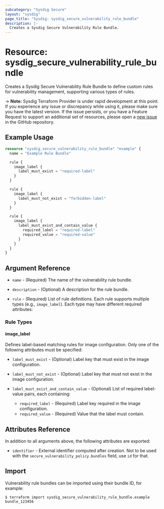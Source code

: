 ```yaml
---
subcategory: "Sysdig Secure"
layout: "sysdig"
page_title: "Sysdig: sysdig_secure_vulnerability_rule_bundle"
description: |-
  Creates a Sysdig Secure Vulnerability Rule Bundle.
---
```


# Resource: sysdig_secure_vulnerability_rule_bundle

Creates a Sysdig Secure Vulnerability Rule Bundle to define custom rules for vulnerability management, supporting various types of rules.

-> **Note:** Sysdig Terraform Provider is under rapid development at this point. If you experience any issue or discrepancy while using it, please make sure you have the latest version. If the issue persists, or you have a Feature Request to support an additional set of resources, please open a [new issue](https://github.com/sysdiglabs/terraform-provider-sysdig/issues/new) in the GitHub repository.

## Example Usage

```terraform
resource "sysdig_secure_vulnerability_rule_bundle" "example" {
  name = "Example Rule Bundle"

  rule {
    image_label {
      label_must_exist = "required-label"
    }
  }

  rule {
    image_label {
      label_must_not_exist = "forbidden-label"
    }
  }

  rule {
    image_label {
      label_must_exist_and_contain_value {
        required_label = "required-label"
        required_value = "required-value"
      }
    }
  }
}
```

## Argument Reference

* `name` - (Required) The name of the vulnerability rule bundle.

* `description` - (Optional) A description for the rule bundle.

* `rule` - (Required) List of rule definitions. Each rule supports multiple types (e.g., `image_label`). Each type may have different required attributes:

### Rule Types

#### image_label

Defines label-based matching rules for image configuration. Only one of the following attributes must be specified:

* `label_must_exist` - (Optional) Label key that must exist in the image configuration.
* `label_must_not_exist` - (Optional) Label key that must not exist in the image configuration.
* `label_must_exist_and_contain_value` - (Optional) List of required label-value pairs, each containing:

  * `required_label` - (Required) Label key required in the image configuration.
  * `required_value` - (Required) Value that the label must contain.

## Attributes Reference

In addition to all arguments above, the following attributes are exported:

* `identifier` - External identifier computed after creation. Not to be used with the `secure_vulnerability_policy.bundles` field, use `id` for that.

## Import

Vulnerability rule bundles can be imported using their bundle ID, for example:

```shell
$ terraform import sysdig_secure_vulnerability_rule_bundle.example bundle_123456
```

